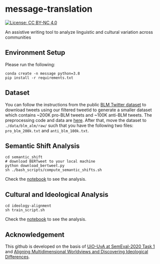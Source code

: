 # message-translation 

[![License: CC BY-NC 4.0](https://licensebuttons.net/l/by-nc/4.0/80x15.png)](https://creativecommons.org/licenses/by-nc/4.0/)

An assistive writing tool to analyze linguistic and cultural variation across communities

## Environment Setup

Please run the following:

```
conda create -n message python=3.8
pip install -r requirements.txt
```

## Dataset

You can follow the instructions from the public [BLM Twitter dataset](https://github.com/sjgiorgi/blm_twitter_corpus) to download tweets using our filtered tweetid to generate a smaller dataset which contains ~200K pro-BLM tweets and ~100K anti-BLM tweets. The preprocessing code and data are [here](https://github.com/hjian42/message-translation/tree/main/preprocessing). After that, move the dataset to `./data/blm_alm/raw/` such that you have the following two files: `pro_blm_200k.txt` and `anti_blm_100k.txt`. 


## Semantic Shift Analysis

```
cd semantic_shift
# download BERTweet to your local machine
python download_bertweet.py
sh ./bash_scripts/compute_semantic_shifts.sh
```

Check the [notebook](https://github.com/hjian42/message-translation/blob/main/semantic_shift/analysis/blm-semantic-change-analysis.ipynb) to see the analysis.

## Cultural and Ideological Analysis

```
cd ideology-alignment
sh train_script.sh
```

Check the [notebook](https://github.com/hjian42/message-translation/blob/main/ideology-alignment/src/analysis/Misalignments.ipynb) to see the analysis.

## Acknowledgement

This github is developed on the basis of [UiO-UvA at SemEval-2020 Task 1](https://github.com/akutuzov/semeval2020) and [Aligning Multidimensional Worldviews and Discovering Ideological Differences](https://github.com/jmilbauer/worldview-ideology). 
